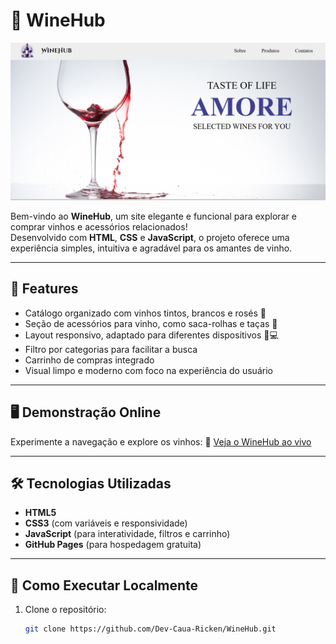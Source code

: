 # 🍷 WineHub

![WineHub](./imagens/img.png)

Bem-vindo ao **WineHub**, um site elegante e funcional para explorar e comprar vinhos e acessórios relacionados!  
Desenvolvido com **HTML**, **CSS** e **JavaScript**, o projeto oferece uma experiência simples, intuitiva e agradável para os amantes de vinho.

---

## 🌟 Features

- Catálogo organizado com vinhos tintos, brancos e rosés 🍇  
- Seção de acessórios para vinho, como saca-rolhas e taças 🍾  
- Layout responsivo, adaptado para diferentes dispositivos 📱💻  
- Filtro por categorias para facilitar a busca  
- Carrinho de compras integrado  
- Visual limpo e moderno com foco na experiência do usuário  

---

## 🖥️ Demonstração Online

Experimente a navegação e explore os vinhos:
🍷 [Veja o WineHub ao vivo](https://caua-ricken.github.io/WineHub/)

---

## 🛠️ Tecnologias Utilizadas

- **HTML5**  
- **CSS3** (com variáveis e responsividade)  
- **JavaScript** (para interatividade, filtros e carrinho)  
- **GitHub Pages** (para hospedagem gratuita)

---

## 🚀 Como Executar Localmente

1. Clone o repositório:  
   ```bash
   git clone https://github.com/Dev-Caua-Ricken/WineHub.git
